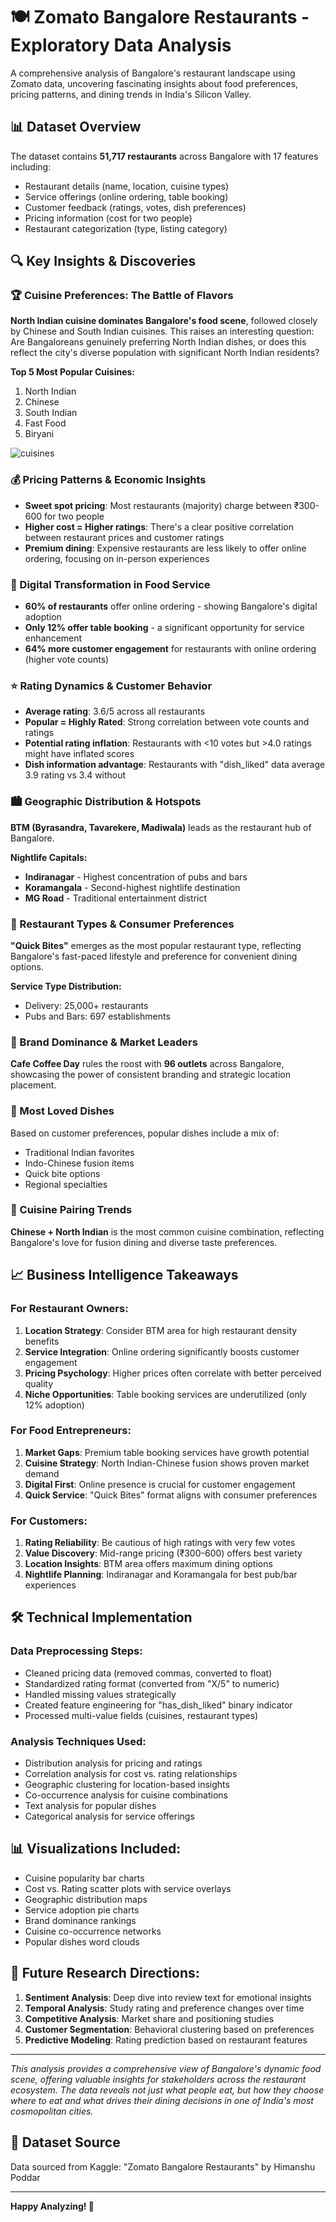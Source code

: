 # 🍽️ Zomato Bangalore Restaurants - Exploratory Data Analysis

A comprehensive analysis of Bangalore's restaurant landscape using Zomato data, uncovering fascinating insights about food preferences, pricing patterns, and dining trends in India's Silicon Valley.

## 📊 Dataset Overview

The dataset contains **51,717 restaurants** across Bangalore with 17 features including:
- Restaurant details (name, location, cuisine types)
- Service offerings (online ordering, table booking)
- Customer feedback (ratings, votes, dish preferences)
- Pricing information (cost for two people)
- Restaurant categorization (type, listing category)

## 🔍 Key Insights & Discoveries

### 🏆 Cuisine Preferences: The Battle of Flavors
**North Indian cuisine dominates Bangalore's food scene**, followed closely by Chinese and South Indian cuisines. This raises an interesting question: Are Bangaloreans genuinely preferring North Indian dishes, or does this reflect the city's diverse population with significant North Indian residents?

**Top 5 Most Popular Cuisines:**
1. North Indian
2. Chinese  
3. South Indian
4. Fast Food
5. Biryani

![cuisines](images/cuisine_popularity.png)

### 💰 Pricing Patterns & Economic Insights
- **Sweet spot pricing**: Most restaurants (majority) charge between ₹300-600 for two people
- **Higher cost = Higher ratings**: There's a clear positive correlation between restaurant prices and customer ratings
- **Premium dining**: Expensive restaurants are less likely to offer online ordering, focusing on in-person experiences

### 📱 Digital Transformation in Food Service
- **60% of restaurants** offer online ordering - showing Bangalore's digital adoption
- **Only 12% offer table booking** - a significant opportunity for service enhancement
- **64% more customer engagement** for restaurants with online ordering (higher vote counts)

### ⭐ Rating Dynamics & Customer Behavior
- **Average rating**: 3.6/5 across all restaurants
- **Popular = Highly Rated**: Strong correlation between vote counts and ratings
- **Potential rating inflation**: Restaurants with <10 votes but >4.0 ratings might have inflated scores
- **Dish information advantage**: Restaurants with "dish_liked" data average 3.9 rating vs 3.4 without

### 🏙️ Geographic Distribution & Hotspots
**BTM (Byrasandra, Tavarekere, Madiwala)** leads as the restaurant hub of Bangalore.

**Nightlife Capitals:**
- **Indiranagar** - Highest concentration of pubs and bars
- **Koramangala** - Second-highest nightlife destination  
- **MG Road** - Traditional entertainment district

### 🍕 Restaurant Types & Consumer Preferences
**"Quick Bites"** emerges as the most popular restaurant type, reflecting Bangalore's fast-paced lifestyle and preference for convenient dining options.

**Service Type Distribution:**
- Delivery: 25,000+ restaurants
- Pubs and Bars: 697 establishments

### 🏢 Brand Dominance & Market Leaders
**Cafe Coffee Day** rules the roost with **96 outlets** across Bangalore, showcasing the power of consistent branding and strategic location placement.

### 🍛 Most Loved Dishes
Based on customer preferences, popular dishes include a mix of:
- Traditional Indian favorites
- Indo-Chinese fusion items
- Quick bite options
- Regional specialties

### 🤝 Cuisine Pairing Trends
**Chinese + North Indian** is the most common cuisine combination, reflecting Bangalore's love for fusion dining and diverse taste preferences.

## 📈 Business Intelligence Takeaways

### For Restaurant Owners:
1. **Location Strategy**: Consider BTM area for high restaurant density benefits
2. **Service Integration**: Online ordering significantly boosts customer engagement
3. **Pricing Psychology**: Higher prices often correlate with better perceived quality
4. **Niche Opportunities**: Table booking services are underutilized (only 12% adoption)

### For Food Entrepreneurs:
1. **Market Gaps**: Premium table booking services have growth potential
2. **Cuisine Strategy**: North Indian-Chinese fusion shows proven market demand
3. **Digital First**: Online presence is crucial for customer engagement
4. **Quick Service**: "Quick Bites" format aligns with consumer preferences

### For Customers:
1. **Rating Reliability**: Be cautious of high ratings with very few votes
2. **Value Discovery**: Mid-range pricing (₹300-600) offers best variety
3. **Location Insights**: BTM area offers maximum dining options
4. **Nightlife Planning**: Indiranagar and Koramangala for best pub/bar experiences

## 🛠️ Technical Implementation

### Data Preprocessing Steps:
- Cleaned pricing data (removed commas, converted to float)
- Standardized rating format (converted from "X/5" to numeric)
- Handled missing values strategically
- Created feature engineering for "has_dish_liked" binary indicator
- Processed multi-value fields (cuisines, restaurant types)

### Analysis Techniques Used:
- Distribution analysis for pricing and ratings
- Correlation analysis for cost vs. rating relationships  
- Geographic clustering for location-based insights
- Co-occurrence analysis for cuisine combinations
- Text analysis for popular dishes
- Categorical analysis for service offerings

## 📊 Visualizations Included:
- Cuisine popularity bar charts
- Cost vs. Rating scatter plots with service overlays
- Geographic distribution maps
- Service adoption pie charts
- Brand dominance rankings
- Cuisine co-occurrence networks
- Popular dishes word clouds

## 🎯 Future Research Directions:
1. **Sentiment Analysis**: Deep dive into review text for emotional insights
2. **Temporal Analysis**: Study rating and preference changes over time
3. **Competitive Analysis**: Market share and positioning studies
4. **Customer Segmentation**: Behavioral clustering based on preferences
5. **Predictive Modeling**: Rating prediction based on restaurant features

---

*This analysis provides a comprehensive view of Bangalore's dynamic food scene, offering valuable insights for stakeholders across the restaurant ecosystem. The data reveals not just what people eat, but how they choose where to eat and what drives their dining decisions in one of India's most cosmopolitan cities.*

## 🔗 Dataset Source
Data sourced from Kaggle: "Zomato Bangalore Restaurants" by Himanshu Poddar

---
**Happy Analyzing! 🎉**

